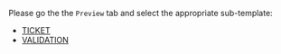Please go the the `Preview` tab and select the appropriate sub-template:

- [TICKET](?expand=1&template=TICKET_TEMPLATE.md)
- [VALIDATION](?expand=1&template=VALIDATION_TEMPLATE.md)
